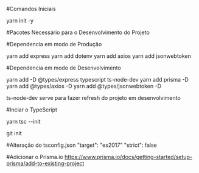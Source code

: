 #Comandos Iniciais

yarn init -y

#Pacotes Necessário para o Desenvolvimento do Projeto

#Dependencia em modo de Produção

yarn add express
yarn add dotenv
yarn add axios
yarn add jsonwebtoken

#Dependencia em modo de Desenvolvimento

yarn add -D @types/express typescript ts-node-dev
yarn add prisma -D
yarn add @types/axios -D
yarn add @types/jsonwebtoken -D

ts-node-dev serve para fazer refresh do projeto em desenvolvimento

#Inciar o TypeScript

yarn tsc --init

git init

#Alteração do tsconfig.json
"target": "es2017"
"strict": false

#Adicionar o Prisma.io
https://www.prisma.io/docs/getting-started/setup-prisma/add-to-existing-project
